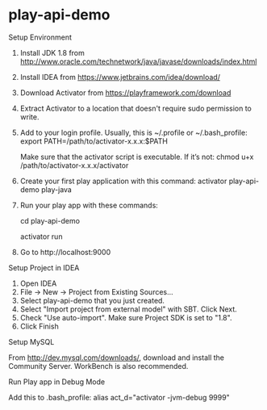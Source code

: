 # play-api-demo

Setup Environment

1. Install JDK 1.8 from http://www.oracle.com/technetwork/java/javase/downloads/index.html
2. Install IDEA from https://www.jetbrains.com/idea/download/
3. Download Activator from https://playframework.com/download
4. Extract Activator to a location that doesn't require sudo permission to write.
5. Add to your login profile. Usually, this is ~/.profile or ~/.bash_profile:
    export PATH=/path/to/activator-x.x.x:$PATH
   
    Make sure that the activator script is executable. If it’s not:
     chmod u+x /path/to/activator-x.x.x/activator
6. Create your first play application with this command: activator play-api-demo play-java
7. Run your play app with these commands:
   
    cd play-api-demo
   
    activator run
8. Go to http://localhost:9000


Setup Project in IDEA

1. Open IDEA
2. File -> New -> Project from Existing Sources...
3. Select play-api-demo that you just created.
4. Select "Import project from external model" with SBT. Click Next.
5. Check "Use auto-import". Make sure Project SDK is set to "1.8".
6. Click Finish


Setup MySQL

From http://dev.mysql.com/downloads/, download and install the Community Server. WorkBench is also recommended.


Run Play app in Debug Mode

Add this to .bash_profile: alias act_d="activator -jvm-debug 9999"

